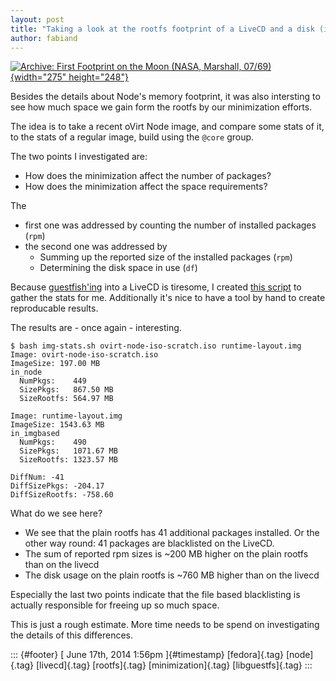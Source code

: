 ```yaml
---
layout: post
title: "Taking a look at the rootfs footprint of a LiveCD and a disk (image)"
author: fabiand
---
```




[![Archive: First Footprint on the Moon (NASA, Marshall,
07/69)](https://farm9.staticflickr.com/8316/7973820086_ab7a9a2b57.jpg){width="275"
height="248"}](https://www.flickr.com/photos/nasamarshall/7973820086/ "Archive: First Footprint on the Moon (NASA, Marshall, 07/69) von NASA's Marshall Space Flight Center bei Flickr")

Besides the details about Node's memory footprint, it was also
intersting to see how much space we gain form the rootfs by our
minimization efforts.

The idea is to take a recent oVirt Node image, and compare some stats of
it, to the stats of a regular image, build using the `@core` group.

The two points I investigated are:

-   How does the minimization affect the number of packages?
-   How does the minimization affect the space requirements?

The

-   first one was addressed by counting the number of installed packages
    (`rpm`)
-   the second one was addressed by
    -   Summing up the reported size of the installed packages (`rpm`)
    -   Determining the disk space in use (`df`)

Because [guestfish\'ing](http://libguestfs.org/) into a LiveCD is
tiresome, I created [this
script](https://gist.github.com/fabiand/48fa450d84591f7b4454) to gather
the stats for me. Additionally it's nice to have a tool by hand to
create reproducable results.

The results are - once again - interesting.

    $ bash img-stats.sh ovirt-node-iso-scratch.iso runtime-layout.img
    Image: ovirt-node-iso-scratch.iso
    ImageSize: 197.00 MB
    in_node
      NumPkgs:    449
      SizePkgs:   867.50 MB
      SizeRootfs: 564.97 MB

    Image: runtime-layout.img
    ImageSize: 1543.63 MB
    in_imgbased
      NumPkgs:    490
      SizePkgs:   1071.67 MB
      SizeRootfs: 1323.57 MB

    DiffNum: -41
    DiffSizePkgs: -204.17
    DiffSizeRootfs: -758.60

What do we see here?

-   We see that the plain rootfs has 41 additional packages installed.
    Or the other way round: 41 packages are blacklisted on the LiveCD.
-   The sum of reported rpm sizes is \~200 MB higher on the plain rootfs
    than on the livecd
-   The disk usage on the plain rootfs is \~760 MB higher than on the
    livecd

Especially the last two points indicate that the file based blacklisting
is actually responsible for freeing up so much space.

This is just a rough estimate. More time needs to be spend on
investigating the details of this differences.

::: {#footer}
[ June 17th, 2014 1:56pm ]{#timestamp} [fedora]{.tag} [node]{.tag}
[livecd]{.tag} [rootfs]{.tag} [minimization]{.tag} [libguestfs]{.tag}
:::
